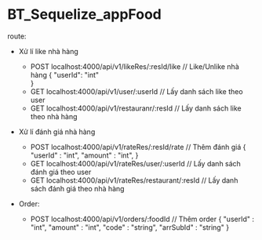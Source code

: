 # BT_Sequelize_appFood
route:
  - Xử lí like nhà hàng
    + POST localhost:4000/api/v1/likeRes/:resId/like      // Like/Unlike nhà hàng
      { 
        "userId": "int"     
      }
    + GET localhost:4000/api/v1/user/:userId              // Lấy danh sách like theo user
    + GET localhost:4000/api/v1/restauranr/:resId         // Lấy danh sách like theo nhà hàng
    
  - Xử lí đánh giá nhà hàng
    + POST localhost:4000/api/v1/rateRes/:resId/rate      // Thêm đánh giá
        { 
        "userId" : "int",
        "amount" : "int",
        }
    + GET localhost:4000/api/v1/rateRes/user/:userId        // Lấy danh sách đánh giá theo user
    + GET localhost:4000/api/v1/rateRes/restaurant/:resId   // Lấy danh sách đánh giá theo nhà hàng
  
  - Order:
    + POST localhost:4000/api/v1/orders/:foodId             // Thêm order
      { 
        "userId" : "int",
        "amount" : "int",
        "code" : "string",
        "arrSubId" : "string"
      }
